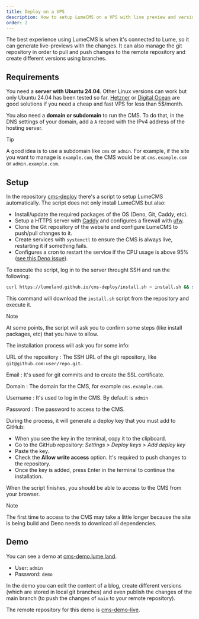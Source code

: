 ```yaml
---
title: Deploy on a VPS
description: How to setup LumeCMS on a VPS with live preview and versioning.
order: 2
---
```


The best experience using LumeCMS is when it's connected to Lume, so it can
generate live-previews with the changes. It can also manage the git repository
in order to pull and push changes to the remote repository and create different
versions using branches.

## Requirements

You need a **server with Ubuntu 24.04**. Other Linux versions can work but only
Ubuntu 24.04 has been tested so far. [Hetzner](https://www.hetzner.com/) or
[Digital Ocean](https://www.digitalocean.com/) are good solutions if you need a
cheap and fast VPS for less than 5$/month.

You also need a **domain or subdomain** to run the CMS. To do that, in the DNS
settings of your domain, add a `A` record with the IPv4 address of the hosting
server.

> [!tip]
>
> A good idea is to use a subdomain like `cms` or `admin`. For example, if the
> site you want to manage is `example.com`, the CMS would be at
> `cms.example.com` or `admin.example.com`.

## Setup

In the repository [cms-deploy](https://github.com/lumeland/cms-deploy) there's a
script to setup LumeCMS automatically. The script does not only install LumeCMS
but also:

- Install/update the required packages of the OS (Deno, Git, Caddy, etc).
- Setup a HTTPS server with [Caddy](https://caddyserver.com/) and configures a
  firewall with [ufw](https://en.wikipedia.org/wiki/Uncomplicated_Firewall).
- Clone the Git repository of the website and configure LumeCMS to push/pull
  changes to it.
- Create services with `systemctl` to ensure the CMS is always live, restarting
  it if something fails.
- Configures a cron to restart the service if the CPU usage is above 95%
  ([see this Deno issue](https://github.com/denoland/deno/issues/23033)).

To execute the script, log in to the server throught SSH and run the following:

```sh
curl https://lumeland.github.io/cms-deploy/install.sh > install.sh && sh install.sh
```

This command will download the `install.sh` script from the repository and
execute it.

> [!note]
>
> At some points, the script will ask you to confirm some steps (like install
> packages, etc) that you have to allow.

The installation process will ask you for some info:

<!-- deno-fmt-ignore-start -->
URL of the repository
: The SSH URL of the git repository, like `git@github.com:user/repo.git`.

Email
: It's used for git commits and to create the SSL certificate.

Domain
: The domain for the CMS, for example `cms.example.com`.

Username
: It's used to log in the CMS. By default is `admin`

Password
: The password to access to the CMS.
<!-- deno-fmt-ignore-end -->

During the process, it will generate a deploy key that you must add to GitHub:

- When you see the key in the terminal, copy it to the clipboard.
- Go to the GitHub repository: _Settings > Deploy keys > Add deploy key_
- Paste the key.
- Check the **Allow write access** option. It's required to push changes to the
  repository.
- Once the key is added, press Enter in the terminal to continue the
  installation.

When the script finishes, you should be able to access to the CMS from your
browser.

> [!note]
>
> The first time to access to the CMS may take a little longer because the site
> is being build and Deno needs to download all dependencies.

## Demo

You can see a demo at [cms-demo.lume.land](https://cms-demo.lume.land/admin).

- User: `admin`
- Password: `demo`

In the demo you can edit the content of a blog, create different versions (which
are stored in local git branches) and even publish the changes of the main
branch (to push the changes of `main` to your remote repository).

The remote repository for this demo is
[cms-demo-live](https://github.com/lumeland/cms-demo-live).
